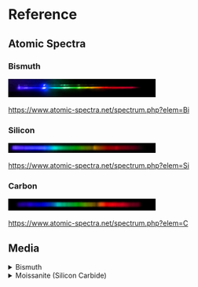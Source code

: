 # Reference

## Atomic Spectra

### Bismuth

<img src="docs/Bi.png" alt="Bismuth" width="300" />

<https://www.atomic-spectra.net/spectrum.php?elem=Bi>

### Silicon

<img src="docs/Si.png" alt="Silicon" width="300" />

<https://www.atomic-spectra.net/spectrum.php?elem=Si>

### Carbon

<img src="docs/C.png" alt="Carbon" width="300" />

<https://www.atomic-spectra.net/spectrum.php?elem=C>

## Media

<details>
  <summary>Bismuth</summary>

  [![Pure](https://upload.wikimedia.org/wikipedia/commons/e/ef/Bismuth_crystals_and_1cm3_cube.jpg)](https://commons.wikimedia.org/wiki/File:Bismuth_crystals_and_1cm3_cube.jpg)

  [![Oxidized](https://upload.wikimedia.org/wikipedia/commons/7/75/Bi-crystal.jpg)](https://commons.wikimedia.org/wiki/File:Bi-crystal.jpg)

  [![Both](https://upload.wikimedia.org/wikipedia/commons/1/1f/Wismut_Kristall_und_1cm3_Wuerfel.jpg)](https://commons.wikimedia.org/wiki/File:Wismut_Kristall_und_1cm3_Wuerfel.jpg)

  <iframe width="560" height="315" src="https://www.youtube-nocookie.com/embed/VmjrmdPNhtE?si=8RtteqVZ8DWCS2RW" title="YouTube video player" frameborder="0" allow="accelerometer; autoplay; clipboard-write; encrypted-media; gyroscope; picture-in-picture; web-share" referrerpolicy="strict-origin-when-cross-origin" allowfullscreen></iframe>
</details>

<details>
  <summary>Moissanite (Silicon Carbide)</summary>

  [![Hexagon crystal](https://upload.wikimedia.org/wikipedia/commons/9/92/Cristal_Carborandum%2C_Carborundum%2C_Moissanite_artificielle_FL_GLAM_MHNL_02.JPG)](https://commons.wikimedia.org/wiki/File:Cristal_Carborandum,_Carborundum,_Moissanite_artificielle_FL_GLAM_MHNL_02.JPG)
  
  [![Side view](https://upload.wikimedia.org/wikipedia/commons/0/08/Silicon_carbid_-_side_view.jpg)](https://commons.wikimedia.org/wiki/File:Silicon_carbid_-_side_view.jpg)

  <iframe width="560" height="315" src="https://www.youtube-nocookie.com/embed/dqPHoNUpLO8?si=aWUX9sLvNOgCyarY" title="YouTube video player" frameborder="0" allow="accelerometer; autoplay; clipboard-write; encrypted-media; gyroscope; picture-in-picture; web-share" referrerpolicy="strict-origin-when-cross-origin" allowfullscreen></iframe>

</details>
